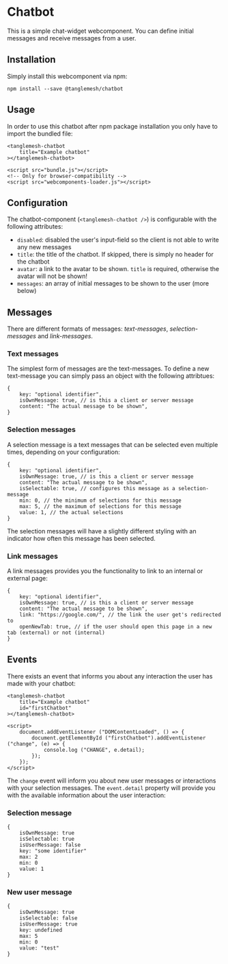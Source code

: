 # Chatbot

This is a simple chat-widget webcomponent. You can define initial messages and receive messages from a user.

## Installation

Simply install this webcomponent via npm:

    npm install --save @tanglemesh/chatbot

## Usage

In order to use this chatbot after npm package installation you only have to import the bundled file:

    <tanglemesh-chatbot 
        title="Example chatbot"
    ></tanglemesh-chatbot>

    <script src="bundle.js"></script>
    <!-- Only for browser-compatibility -->
    <script src="webcomponents-loader.js"></script> 

## Configuration

The chatbot-component (`<tanglemesh-chatbot />`) is configurable with the following attributes:

* `disabled`: disabled the user's input-field so the client is not able to write any new messages
* `title`: the title of the chatbot. If skipped, there is simply no header for the chatbot
* `avatar`: a link to the avatar to be shown. `title` is required, otherwise the avatar will not be shown!
* `messages`: an array of initial messages to be shown to the user (more below)

## Messages

There are different formats of messages: *text-messages*, *selection-messages* and *link-messages*.

### Text messages

The simplest form of messages are the text-messages. To define a new text-message you can simply pass an object with the following attribtues:

    {
        key: "optional identifier",
        isOwnMessage: true, // is this a client or server message
        content: "The actual message to be shown",
    }

### Selection messages

A selection message is a text messages that can be selected even multiple times, depending on your configuration:

    {
        key: "optional identifier",
        isOwnMessage: true, // is this a client or server message
        content: "The actual message to be shown",
        isSelectable: true, // configures this message as a selection-message
        min: 0, // the minimum of selections for this message
        max: 5, // the maximum of selections for this message
        value: 1, // the actual selections
    }

The selection messages will have a slightly different styling with an indicator how often this message has been selected.

### Link messages

A link messages provides you the functionality to link to an internal or external page:

    {
        key: "optional identifier",
        isOwnMessage: true, // is this a client or server message
        content: "The actual message to be shown",
        link: "https://google.com/", // the link the user get's redirected to
        openNewTab: true, // if the user should open this page in a new tab (external) or not (internal)
    }

## Events

There exists an event that informs you about any interaction the user has made with your chatbot:

    <tanglemesh-chatbot 
        title="Example chatbot"
        id="firstChatbot"
    ></tanglemesh-chatbot>

    <script>
        document.addEventListener ("DOMContentLoaded", () => {
            document.getElementById ("firstChatbot").addEventListener ("change", (e) => {
                console.log ("CHANGE", e.detail);
            });
        });
    </script>

The `change` event will inform you about new user messages or interactions with your selection messages. The `event.detail` property will provide you with the available information about the user interaction:

### Selection message

    {
        isOwnMessage: true
        isSelectable: true
        isUserMessage: false
        key: "some identifier"
        max: 2
        min: 0
        value: 1
    }

### New user message

    {
        isOwnMessage: true
        isSelectable: false
        isUserMessage: true
        key: undefined
        max: 5
        min: 0
        value: "test"
    }